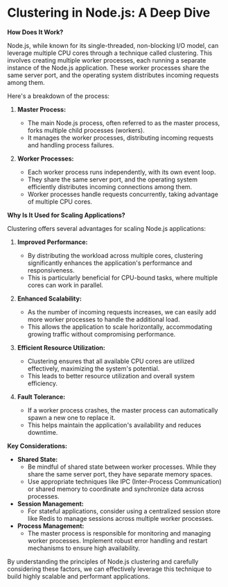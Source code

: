# Clustering in Node.js: A Deep Dive

**How Does It Work?**

Node.js, while known for its single-threaded, non-blocking I/O model, can leverage multiple CPU cores through a technique called clustering. This involves creating multiple worker processes, each running a separate instance of the Node.js application. These worker processes share the same server port, and the operating system distributes incoming requests among them.

Here's a breakdown of the process:

1. **Master Process:**
   - The main Node.js process, often referred to as the master process, forks multiple child processes (workers).
   - It manages the worker processes, distributing incoming requests and handling process failures.

2. **Worker Processes:**
   - Each worker process runs independently, with its own event loop.
   - They share the same server port, and the operating system efficiently distributes incoming connections among them.
   - Worker processes handle requests concurrently, taking advantage of multiple CPU cores.

**Why Is It Used for Scaling Applications?**

Clustering offers several advantages for scaling Node.js applications:

1. **Improved Performance:**
   - By distributing the workload across multiple cores, clustering significantly enhances the application's performance and responsiveness.
   - This is particularly beneficial for CPU-bound tasks, where multiple cores can work in parallel.

2. **Enhanced Scalability:**
   - As the number of incoming requests increases, we can easily add more worker processes to handle the additional load.
   - This allows the application to scale horizontally, accommodating growing traffic without compromising performance.

3. **Efficient Resource Utilization:**
   - Clustering ensures that all available CPU cores are utilized effectively, maximizing the system's potential.
   - This leads to better resource utilization and overall system efficiency.

4. **Fault Tolerance:**
   - If a worker process crashes, the master process can automatically spawn a new one to replace it.
   - This helps maintain the application's availability and reduces downtime.

**Key Considerations:**

- **Shared State:**
   - Be mindful of shared state between worker processes. While they share the same server port, they have separate memory spaces.
   - Use appropriate techniques like IPC (Inter-Process Communication) or shared memory to coordinate and synchronize data across processes.
- **Session Management:**
   - For stateful applications, consider using a centralized session store like Redis to manage sessions across multiple worker processes.
- **Process Management:**
   - The master process is responsible for monitoring and managing worker processes. Implement robust error handling and restart mechanisms to ensure high availability.

By understanding the principles of Node.js clustering and carefully considering these factors, we can effectively leverage this technique to build highly scalable and performant applications.

